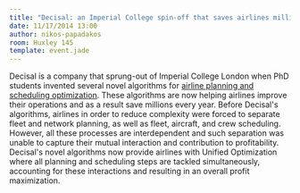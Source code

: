```yaml
---
title: "Decisal: an Imperial College spin-off that saves airlines millions every year"
date: 11/17/2014 13:00
author: nikos-papadakos
room: Huxley 145
template: event.jade
---
```

Decisal is a company that sprung-out of Imperial College London when PhD
students invented several novel algorithms for [airline planning and scheduling
optimization](http://www.decisal.com).  These algorithms are now helping
airlines improve their operations and as a result save millions every year.
Before Decisal's algorithms, airlines in order to reduce complexity were forced
to separate fleet and network planning, as well as fleet, aircraft, and crew
scheduling. However, all these processes are interdependent and such separation
was unable to capture their mutual interaction and contribution to
profitability. Decisal's novel algorithms now provide airlines with Unified
Optimization where all planning and scheduling steps are tackled
simultaneously, accounting for these interactions and resulting in an overall
profit maximization.


